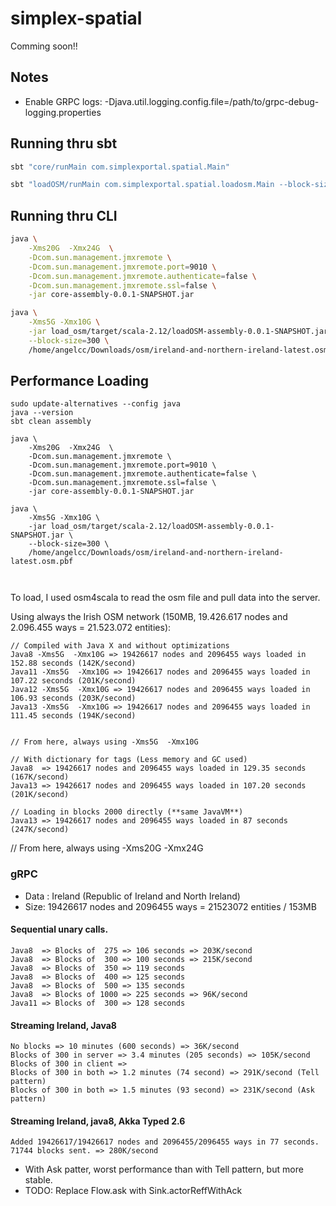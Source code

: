 # simplex-spatial

Comming soon!!

## Notes

- Enable GRPC logs: -Djava.util.logging.config.file=/path/to/grpc-debug-logging.properties

## Running thru sbt
```bash
sbt "core/runMain com.simplexportal.spatial.Main"
```

```bash
sbt "loadOSM/runMain com.simplexportal.spatial.loadosm.Main --block-size=300 /home/angelcerveraclaudio/Downloads/osm/ireland-and-northern-ireland-latest.osm.pbf"
```

## Running thru CLI

```bash
java \
    -Xms20G  -Xmx24G  \
    -Dcom.sun.management.jmxremote \
    -Dcom.sun.management.jmxremote.port=9010 \
    -Dcom.sun.management.jmxremote.authenticate=false \
    -Dcom.sun.management.jmxremote.ssl=false \
    -jar core-assembly-0.0.1-SNAPSHOT.jar
```

```bash
java \
    -Xms5G -Xmx10G \
    -jar load_osm/target/scala-2.12/loadOSM-assembly-0.0.1-SNAPSHOT.jar \
    --block-size=300 \
    /home/angelcc/Downloads/osm/ireland-and-northern-ireland-latest.osm.pbf
```


## Performance Loading

```
sudo update-alternatives --config java
java --version
sbt clean assembly

java \
    -Xms20G  -Xmx24G  \
    -Dcom.sun.management.jmxremote \
    -Dcom.sun.management.jmxremote.port=9010 \
    -Dcom.sun.management.jmxremote.authenticate=false \
    -Dcom.sun.management.jmxremote.ssl=false \
    -jar core-assembly-0.0.1-SNAPSHOT.jar

java \
    -Xms5G -Xmx10G \
    -jar load_osm/target/scala-2.12/loadOSM-assembly-0.0.1-SNAPSHOT.jar \
    --block-size=300 \
    /home/angelcc/Downloads/osm/ireland-and-northern-ireland-latest.osm.pbf
    
 
```

To load, I used osm4scala to read the osm file and pull data into the server.

Using always the Irish OSM network (150MB, 19.426.617 nodes and 2.096.455 ways = 21.523.072 entities):

```
// Compiled with Java X and without optimizations
Java8 -Xms5G  -Xmx10G => 19426617 nodes and 2096455 ways loaded in 152.88 seconds (142K/second)
Java11 -Xms5G  -Xmx10G => 19426617 nodes and 2096455 ways loaded in 107.22 seconds (201K/second)
Java12 -Xms5G  -Xmx10G => 19426617 nodes and 2096455 ways loaded in 106.93 seconds (203K/second)
Java13 -Xms5G  -Xmx10G => 19426617 nodes and 2096455 ways loaded in 111.45 seconds (194K/second)


// From here, always using -Xms5G  -Xmx10G

// With dictionary for tags (Less memory and GC used)
Java8  => 19426617 nodes and 2096455 ways loaded in 129.35 seconds (167K/second)
Java13 => 19426617 nodes and 2096455 ways loaded in 107.20 seconds (201K/second)

// Loading in blocks 2000 directly (**same JavaVM**) 
Java13 => 19426617 nodes and 2096455 ways loaded in 87 seconds (247K/second)
```
// From here, always using -Xms20G  -Xmx24G

### gRPC
- Data : Ireland (Republic of Ireland and North Ireland)
- Size: 19426617 nodes and 2096455 ways = 21523072 entities / 153MB

#### Sequential unary calls.
```
Java8  => Blocks of  275 => 106 seconds => 203K/second
Java8  => Blocks of  300 => 100 seconds => 215K/second
Java8  => Blocks of  350 => 119 seconds
Java8  => Blocks of  400 => 125 seconds
Java8  => Blocks of  500 => 135 seconds
Java8  => Blocks of 1000 => 225 seconds => 96K/second
Java11 => Blocks of  300 => 128 seconds
```

#### Streaming Ireland, Java8 
```
No blocks => 10 minutes (600 seconds) => 36K/second
Blocks of 300 in server => 3.4 minutes (205 seconds) => 105K/second
Blocks of 300 in client =>
Blocks of 300 in both => 1.2 minutes (74 second) => 291K/second (Tell pattern)
Blocks of 300 in both => 1.5 minutes (93 second) => 231K/second (Ask pattern)
```

#### Streaming Ireland, java8, Akka Typed 2.6
```
Added 19426617/19426617 nodes and 2096455/2096455 ways in 77 seconds. 71744 blocks sent. => 280K/second
```

- With Ask patter, worst performance than with Tell pattern, but more
  stable.
- TODO: Replace Flow.ask with Sink.actorReffWithAck


